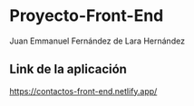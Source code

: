 # Proyecto-Front-End
Juan Emmanuel Fernández de Lara Hernández

## Link de la aplicación
https://contactos-front-end.netlify.app/
